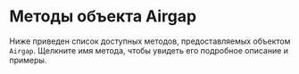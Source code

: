 # Методы объекта Airgap
Ниже приведен список доступных методов, предоставляемых объектом `Airgap`. Щелкните имя метода, чтобы увидеть его подробное описание и примеры.
